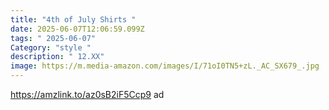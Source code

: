 ```yaml
---
title: "4th of July Shirts "
date: 2025-06-07T12:06:59.099Z
tags: " 2025-06-07"
Category: "style "
description: " 12.XX"
image: https://m.media-amazon.com/images/I/71oI0TN5+zL._AC_SX679_.jpg
---
```

https://amzlink.to/az0sB2iF5Ccp9  ad